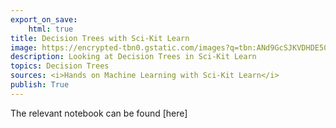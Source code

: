 ```yaml
---
export_on_save:
    html: true
title: Decision Trees with Sci-Kit Learn
image: https://encrypted-tbn0.gstatic.com/images?q=tbn:ANd9GcSJKVDHDE50DVQVlgNWSuq1FA6Ucii3MtL6Zw&usqp=CAU
description: Looking at Decision Trees in Sci-Kit Learn 
topics: Decision Trees
sources: <i>Hands on Machine Learning with Sci-Kit Learn</i>
publish: True
---
```


The relevant notebook can be found [here]